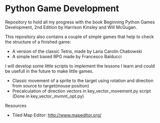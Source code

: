 # Python Game Development

Repository to hold all my progress with the book Beginning Python Games Development, 2nd Edition by Harrison Kinsley and Will McGugan.

This repository also contains a couple of simple games that help to check the structure of a finished game:
- A version of the classic Tetris, made by Laria Carolin Chabowski
- A simple text based RPG made by Francesco Balducci

I will develop some little scripts to implement the lessons I learn and could be usefull in the future to make little games.
- Classic movement of a sprite to the target using rotation and direction from source to target(mouse position)
- Precalculation of direction vectors in key_vector_movement.py script (Done in key_vector_mvmnt_opt.py)

Resources
- Tiled Map Editor: http://www.mapeditor.org/
